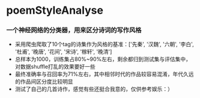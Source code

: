 ﻿# poemStyleAnalyse
### 一个神经网络的分类器，用来区分诗词的写作风格
* 采用爬虫爬取了10个tag的诗集作为风格的基准：['先秦', '汉魏', '六朝', '李白', '杜甫', '晚唐', '花间', '宋诗', '稼轩', '晚清']
* 总样本为1000，训练集占80%~90%左右，剩余都归到测试集与评估集中，对数据shuffle打乱的效果要好一些
* 最终准确率与召回率为71%左右，其中相邻时代的作品较容易混淆，年代久远的作品间区分度比较明显
* 测试了自己的几首诗作，感觉有些还挺合我意的，仅供参考娱乐：）